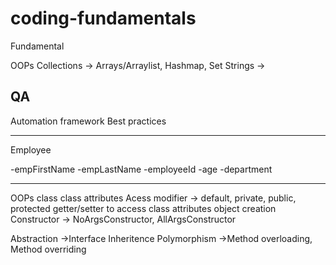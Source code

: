 # coding-fundamentals

Fundamental

OOPs
Collections -> Arrays/Arraylist, Hashmap, Set
Strings ->



QA
-----
Automation framework
Best practices


------------------------------------
Employee

-empFirstName
-empLastName
-employeeId
-age
-department
 
----------------------------------------------------------
OOPs
class
class attributes
Acess modifier -> default, private, public, protected
getter/setter to access class attributes
object creation
Constructor -> NoArgsConstructor, AllArgsConstructor

Abstraction ->Interface
Inheritence
Polymorphism ->Method overloading, Method overriding